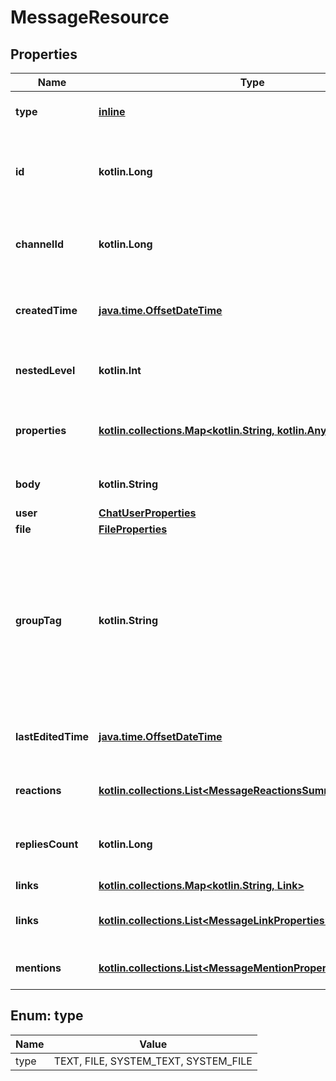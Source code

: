 
# MessageResource

## Properties
Name | Type | Description | Notes
------------ | ------------- | ------------- | -------------
**type** | [**inline**](#Type) | The type of this message | 
**id** | **kotlin.Long** | 64-bit integer identifier associated with this resource | 
**channelId** | **kotlin.Long** | The ID of the channel this message belongs to | 
**createdTime** | [**java.time.OffsetDateTime**](java.time.OffsetDateTime.md) | The time this message was created | 
**nestedLevel** | **kotlin.Int** | The nested thread level of this message | 
**properties** | [**kotlin.collections.Map&lt;kotlin.String, kotlin.Any&gt;**](kotlin.Any.md) | Custom data associated with this message | 
**body** | **kotlin.String** | The text body of this message | 
**user** | [**ChatUserProperties**](ChatUserProperties.md) |  | 
**file** | [**FileProperties**](FileProperties.md) |  | 
**groupTag** | **kotlin.String** | Optional string to associate this message with other messages. Can be used to group messages into a gallery |  [optional]
**lastEditedTime** | [**java.time.OffsetDateTime**](java.time.OffsetDateTime.md) | The time this message was last edited |  [optional]
**reactions** | [**kotlin.collections.List&lt;MessageReactionsSummaryProperties&gt;**](MessageReactionsSummaryProperties.md) | Reactions to this message |  [optional]
**repliesCount** | **kotlin.Long** | The number of replies to this message |  [optional]
**links** | [**kotlin.collections.Map&lt;kotlin.String, Link&gt;**](Link.md) |  |  [optional]
**links** | [**kotlin.collections.List&lt;MessageLinkProperties&gt;**](MessageLinkProperties.md) | Link previews in this message |  [optional]
**mentions** | [**kotlin.collections.List&lt;MessageMentionProperties&gt;**](MessageMentionProperties.md) | Mentions in this message |  [optional]


<a id="Type"></a>
## Enum: type
Name | Value
---- | -----
type | TEXT, FILE, SYSTEM_TEXT, SYSTEM_FILE



